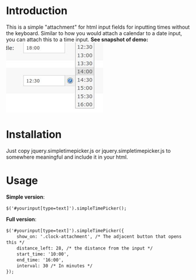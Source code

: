 # Introduction

This is a simple "attachment" for html input fields for inputting times without the keyboard.
Similar to how you would attach a calendar to a date input, you can attach this to a time input.
**See snapshot of demo:**
![Example snapshot](https://github.com/syko/jquery-simpletimepicker/raw/master/demo/snapshot.jpg) 

# Installation

Just copy jquery.simpletimepicker.js or jquery.simpletimepicker.js to somewhere meaningful and include it in your html.

# Usage

**Simple version**:

    $('#yourinput[type=text]').simpleTimePicker();

**Full version**:

    $('#yourinput[type=text]').simpleTimePicker({
        show_on: '.clock-attachment', /* The adjacent button that opens this */
        distance_left: 28, /* the distance from the input */
        start_time: '10:00',
        end_time: '16:00',
        interval: 30 /* In minutes */
    });
